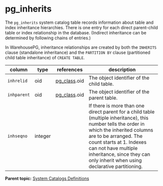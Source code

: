 # pg_inherits 

The `pg_inherits` system catalog table records information about table and index inheritance hierarchies. There is one entry for each direct parent-child table or index relationship in the database. \(Indirect inheritance can be determined by following chains of entries.\)

In WarehousePG, inheritance relationships are created by both the `INHERITS` clause \(standalone inheritance\) and the `PARTITION BY` clause \(partitioned child table inheritance\) of `CREATE TABLE`.

|column|type|references|description|
|------|----|----------|-----------|
|`inhrelid`|oid|[pg\_class](pg_class.html).oid|The object identifier of the child table.|
|`inhparent`|oid|[pg\_class](pg_class.html).oid|The object identifier of the parent table.|
|`inhseqno`|integer| |If there is more than one direct parent for a child table \(multiple inheritance\), this number tells the order in which the inherited columns are to be arranged. The count starts at 1.  Indexes can not have multiple inheritance, since they can only inherit when using declarative partitioning.|

**Parent topic:** [System Catalogs Definitions](../system_catalogs/catalog_ref-html.html)


